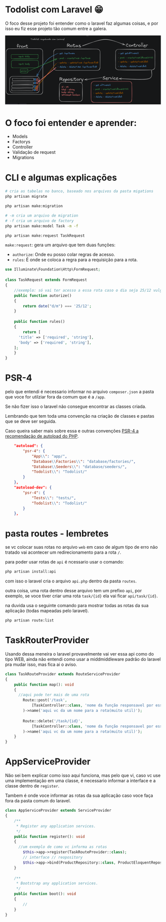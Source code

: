 # Todolist com Laravel 😁

O foco desse projeto foi entender como o laravel faz algumas coisas, e por isso eu fiz esse projeto tão comum entre a galera.

![as rotas desse projeto](.github/rotas.png)

# O foco foi entender e aprender:

-   Models
-   Factorys
-   Controller
-   Validação de request
-   Migrations

# CLI e algumas explicações

```bash
# cria as tabelas no banco, baseado nos arquivos da pasta migations
php artisan migrate
```

```bash
php artisan make:migration
```

```bash
# -m cria um arquivo de migration
# -f cria um arquivo de factory
php artisan make:model Task -m -f
```

```bash
php artisan make:request TaskRequest
```

`make:request`: gera um arquivo que tem duas funções:

-   `authorize`: Onde eu posso colar regras de acesso.
-   `rules`: É onde se coloca a regra para a requisição para a rota.

```php
use Illuminate\Foundation\Http\FormRequest;

class TaskRequest extends FormRequest
{
	//exemplo: só vai ter acesso a essa rota caso o dia seja 25/12 vulgo natal.
	public function autorize()
	{
		return date("d/m") === '25/12';
	}

	public function rules()
	{
		return [
      'title' => ['required', 'string'],
      'body' => ['required', 'string'],
    ];
	}
}
```

# PSR-4

pelo que entendi é necessario informar no arquivo `composer.json` a pasta que voce for utilziar fora da comum que é a `/app`.

Se não fizer isso o laravel não consegue encontrar as classes criada.

Lembrando que tem toda uma convenção na criação de classes e pastas que se deve ser seguida.

Caso queira saber mais sobre essa e outras convenções [PSR-4 a recomendação de autoload do PHP](https://www.treinaweb.com.br/blog/psr-4-a-recomendacao-de-autoload-do-php).

```json
    "autoload": {
        "psr-4": {
            "App\\": "app/",
            "Database\\Factories\\": "database/factories/",
            "Database\\Seeders\\": "database/seeders/",
            "Todolist\\": "Todolist/"
        }
    },
    "autoload-dev": {
        "psr-4": {
            "Tests\\": "tests/",
            "Todolist\\": "Todolist/"
        }
    },
```

# pasta routes - lembretes

se vc colocar suas rotas no arquivo `web` em caso de algum tipo de erro não tratado vai acontecer um redirecionamento para a rota `/`.

para poder usar rotas de `api` é ncessario usar o comando:

```bash
php artisan install:api
```

com isso o laravel cria o arquivo `api.php` dentro da pasta `routes`.

outra coisa, uma rota dentro desse arquivo tem um prefixo `api`, por exemplo, se voce tiver criar uma rota `task/{id}` ela vai ficar `api/task/{id}`.

na duvida usa o seguinte comando para mostrar todas as rotas da sua aplicação (todas mapeadas pelo laravel).

```bash
php artisan route:list
```

# TaskRouterProvider

Usando dessa meneira o laravel provavelmente vai ver essa api como do tipo WEB, ainda não entendi como usar a middmiddleware padrão do laravel pra mudar isso, mas fica ai o aviso.

```php
class TaskRouteProvider extends RouteServiceProvider
{
    public function map(): void
    {
      //aqui pode ter mais de uma rota
        Route::post('/task',
            [TaskController::class, 'nome da função responsavel por essa rota']
        )->name('aqui vc da um nome para a rota(muito util)');
        
        Route::delete('/task/{id}',
            [TaskController::class, 'nome da função responsavel por essa rota']
        )->name('aqui vc da um nome para a rota(muito util)');
    }
}
```

# AppServiceProvider

Não sei bem explicar como isso aqui funciona, mas pelo que vi, caso vc use uma implementação em uma classe, é necessario informar a interface e a classe dentro de `register`.

Tambem é onde voce informar as rotas da sua aplicação caso voce faça fora da pasta comum do laravel.

```php
class AppServiceProvider extends ServiceProvider
{
    /**
     * Register any application services.
     */
    public function register(): void
    {
      //um exemplo de como vc informa as rotas
        $this->app->register(TaskRouteProvider::class);
        // interface // reopository
        $this->app->bind(ProductRepository::class, ProductEloquentRepository::class);
    }

    /**
     * Bootstrap any application services.
     */
    public function boot(): void
    {
        //
    }
}

```
